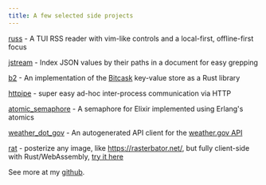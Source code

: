 ```yaml
---
title: A few selected side projects
---
```


[russ](https://github.com/ckampfe/russ) - A TUI RSS reader with vim-like controls and a local-first, offline-first focus

[jstream](https://github.com/ckampfe/jstream) - Index JSON values by their paths in a document for easy grepping

[b2](https://github.com/ckampfe/b2) - An implementation of the [Bitcask](https://riak.com/assets/bitcask-intro.pdf) key-value store as a Rust library

[httpipe](https://github.com/ckampfe/httpipe) - super easy ad-hoc inter-process communication via HTTP

[atomic_semaphore](https://github.com/ckampfe/atomic_semaphore) - A semaphore for Elixir implemented using Erlang's atomics

[weather_dot_gov](https://github.com/ckampfe/weather_dot_gov) - An autogenerated API client for the [weather.gov API](https://www.weather.gov/documentation/services-web-api)

[rat](https://github.com/ckampfe/rat) - posterize any image, like https://rasterbator.net/, but fully client-side with Rust/WebAssembly, [try it here](https://rasterize.live/)

See more at my [github](https://github.com/ckampfe).